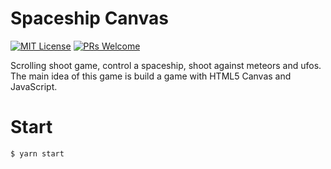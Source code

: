 # Spaceship Canvas
[![MIT License](https://img.shields.io/badge/license-MIT-green?style=flat-square)](https://raw.githubusercontent.com/DiegoVictor/spaceship-canvas/main/LICENSE)
[![PRs Welcome](https://img.shields.io/badge/PRs-welcome-brightgreen.svg?style=flat-square)](http://makeapullrequest.com)

Scrolling shoot game, control a spaceship, shoot against meteors and ufos. The main idea of this game is build a game with HTML5 Canvas and JavaScript.


# Start
```
$ yarn start
```
